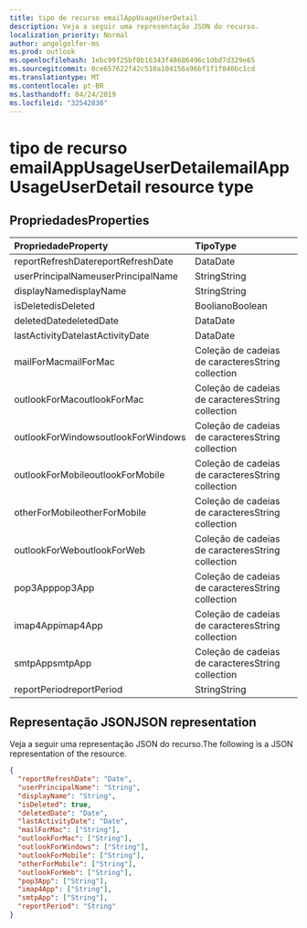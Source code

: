 ```yaml
---
title: tipo de recurso emailAppUsageUserDetail
description: Veja a seguir uma representação JSON do recurso.
localization_priority: Normal
author: angelgolfer-ms
ms.prod: outlook
ms.openlocfilehash: 1ebc99f25bf0b16343f48686496c1dbd7d329e65
ms.sourcegitcommit: 0ce657622f42c510a104156a96bf1f1f040bc1cd
ms.translationtype: MT
ms.contentlocale: pt-BR
ms.lasthandoff: 04/24/2019
ms.locfileid: "32542836"
---
```

# <a name="emailappusageuserdetail-resource-type"></a><span data-ttu-id="2cd97-103">tipo de recurso emailAppUsageUserDetail</span><span class="sxs-lookup"><span data-stu-id="2cd97-103">emailAppUsageUserDetail resource type</span></span>

## <a name="properties"></a><span data-ttu-id="2cd97-104">Propriedades</span><span class="sxs-lookup"><span data-stu-id="2cd97-104">Properties</span></span>

| <span data-ttu-id="2cd97-105">Propriedade</span><span class="sxs-lookup"><span data-stu-id="2cd97-105">Property</span></span>          | <span data-ttu-id="2cd97-106">Tipo</span><span class="sxs-lookup"><span data-stu-id="2cd97-106">Type</span></span>              |
| :---------------- | :---------------- |
| <span data-ttu-id="2cd97-107">reportRefreshDate</span><span class="sxs-lookup"><span data-stu-id="2cd97-107">reportRefreshDate</span></span> | <span data-ttu-id="2cd97-108">Data</span><span class="sxs-lookup"><span data-stu-id="2cd97-108">Date</span></span>              |
| <span data-ttu-id="2cd97-109">userPrincipalName</span><span class="sxs-lookup"><span data-stu-id="2cd97-109">userPrincipalName</span></span> | <span data-ttu-id="2cd97-110">String</span><span class="sxs-lookup"><span data-stu-id="2cd97-110">String</span></span>            |
| <span data-ttu-id="2cd97-111">displayName</span><span class="sxs-lookup"><span data-stu-id="2cd97-111">displayName</span></span>       | <span data-ttu-id="2cd97-112">String</span><span class="sxs-lookup"><span data-stu-id="2cd97-112">String</span></span>            |
| <span data-ttu-id="2cd97-113">isDeleted</span><span class="sxs-lookup"><span data-stu-id="2cd97-113">isDeleted</span></span>         | <span data-ttu-id="2cd97-114">Booliano</span><span class="sxs-lookup"><span data-stu-id="2cd97-114">Boolean</span></span>           |
| <span data-ttu-id="2cd97-115">deletedDate</span><span class="sxs-lookup"><span data-stu-id="2cd97-115">deletedDate</span></span>       | <span data-ttu-id="2cd97-116">Data</span><span class="sxs-lookup"><span data-stu-id="2cd97-116">Date</span></span>              |
| <span data-ttu-id="2cd97-117">lastActivityDate</span><span class="sxs-lookup"><span data-stu-id="2cd97-117">lastActivityDate</span></span>  | <span data-ttu-id="2cd97-118">Data</span><span class="sxs-lookup"><span data-stu-id="2cd97-118">Date</span></span>              |
| <span data-ttu-id="2cd97-119">mailForMac</span><span class="sxs-lookup"><span data-stu-id="2cd97-119">mailForMac</span></span>        | <span data-ttu-id="2cd97-120">Coleção de cadeias de caracteres</span><span class="sxs-lookup"><span data-stu-id="2cd97-120">String collection</span></span> |
| <span data-ttu-id="2cd97-121">outlookForMac</span><span class="sxs-lookup"><span data-stu-id="2cd97-121">outlookForMac</span></span>     | <span data-ttu-id="2cd97-122">Coleção de cadeias de caracteres</span><span class="sxs-lookup"><span data-stu-id="2cd97-122">String collection</span></span> |
| <span data-ttu-id="2cd97-123">outlookForWindows</span><span class="sxs-lookup"><span data-stu-id="2cd97-123">outlookForWindows</span></span> | <span data-ttu-id="2cd97-124">Coleção de cadeias de caracteres</span><span class="sxs-lookup"><span data-stu-id="2cd97-124">String collection</span></span> |
| <span data-ttu-id="2cd97-125">outlookForMobile</span><span class="sxs-lookup"><span data-stu-id="2cd97-125">outlookForMobile</span></span>  | <span data-ttu-id="2cd97-126">Coleção de cadeias de caracteres</span><span class="sxs-lookup"><span data-stu-id="2cd97-126">String collection</span></span> |
| <span data-ttu-id="2cd97-127">otherForMobile</span><span class="sxs-lookup"><span data-stu-id="2cd97-127">otherForMobile</span></span>    | <span data-ttu-id="2cd97-128">Coleção de cadeias de caracteres</span><span class="sxs-lookup"><span data-stu-id="2cd97-128">String collection</span></span> |
| <span data-ttu-id="2cd97-129">outlookForWeb</span><span class="sxs-lookup"><span data-stu-id="2cd97-129">outlookForWeb</span></span>     | <span data-ttu-id="2cd97-130">Coleção de cadeias de caracteres</span><span class="sxs-lookup"><span data-stu-id="2cd97-130">String collection</span></span> |
| <span data-ttu-id="2cd97-131">pop3App</span><span class="sxs-lookup"><span data-stu-id="2cd97-131">pop3App</span></span>           | <span data-ttu-id="2cd97-132">Coleção de cadeias de caracteres</span><span class="sxs-lookup"><span data-stu-id="2cd97-132">String collection</span></span> |
| <span data-ttu-id="2cd97-133">imap4App</span><span class="sxs-lookup"><span data-stu-id="2cd97-133">imap4App</span></span>          | <span data-ttu-id="2cd97-134">Coleção de cadeias de caracteres</span><span class="sxs-lookup"><span data-stu-id="2cd97-134">String collection</span></span> |
| <span data-ttu-id="2cd97-135">smtpApp</span><span class="sxs-lookup"><span data-stu-id="2cd97-135">smtpApp</span></span>           | <span data-ttu-id="2cd97-136">Coleção de cadeias de caracteres</span><span class="sxs-lookup"><span data-stu-id="2cd97-136">String collection</span></span> |
| <span data-ttu-id="2cd97-137">reportPeriod</span><span class="sxs-lookup"><span data-stu-id="2cd97-137">reportPeriod</span></span>      | <span data-ttu-id="2cd97-138">String</span><span class="sxs-lookup"><span data-stu-id="2cd97-138">String</span></span>            |

## <a name="json-representation"></a><span data-ttu-id="2cd97-139">Representação JSON</span><span class="sxs-lookup"><span data-stu-id="2cd97-139">JSON representation</span></span>

<span data-ttu-id="2cd97-140">Veja a seguir uma representação JSON do recurso.</span><span class="sxs-lookup"><span data-stu-id="2cd97-140">The following is a JSON representation of the resource.</span></span>

<!-- {
  "blockType": "resource",
  "@odata.type": "microsoft.graph.emailAppUsageUserDetail"
} -->

```json
{
  "reportRefreshDate": "Date", 
  "userPrincipalName": "String", 
  "displayName": "String", 
  "isDeleted": true, 
  "deletedDate": "Date", 
  "lastActivityDate": "Date", 
  "mailForMac": ["String"], 
  "outlookForMac": ["String"], 
  "outlookForWindows": ["String"], 
  "outlookForMobile": ["String"], 
  "otherForMobile": ["String"], 
  "outlookForWeb": ["String"], 
  "pop3App": ["String"], 
  "imap4App": ["String"], 
  "smtpApp": ["String"], 
  "reportPeriod": "String"
}
```

